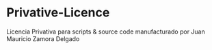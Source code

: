 # Privative-Licence
Licencia Privativa para scripts &amp; source code manufacturado por Juan Mauricio Zamora Delgado
